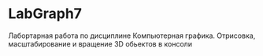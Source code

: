 # LabGraph7
Лабортарная работа по дисциплине Компьютерная графика. Отрисовка, масштабирование и вращение 3D обьектов в консоли 
